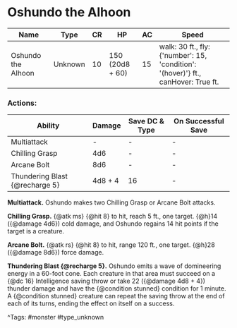 # Oshundo the Alhoon

| Name | Type | CR | HP | AC | Speed |
|------|------|----|----|----|-------|
| Oshundo the Alhoon | Unknown | 10 | 150 (20d8 + 60) | 15 | walk: 30 ft., fly: {'number': 15, 'condition': '(hover)'} ft., canHover: True ft. |

### Actions:

| Ability | Damage | Save DC & Type | On Successful Save |
|---------|--------|----------------|--------------------|
| Multiattack | - | - | - |
| Chilling Grasp | 4d6 | - | - |
| Arcane Bolt | 8d6 | - | - |
| Thundering Blast {@recharge 5} | 4d8 + 4 | 16 | - |


**Multiattack.** Oshundo makes two Chilling Grasp or Arcane Bolt attacks.

**Chilling Grasp.** {@atk ms} {@hit 8} to hit, reach 5 ft., one target. {@h}14 ({@damage 4d6}) cold damage, and Oshundo regains 14 hit points if the target is a creature.

**Arcane Bolt.** {@atk rs} {@hit 8} to hit, range 120 ft., one target. {@h}28 ({@damage 8d6}) force damage.

**Thundering Blast {@recharge 5}.** Oshundo emits a wave of domineering energy in a 60-foot cone. Each creature in that area must succeed on a {@dc 16} Intelligence saving throw or take 22 ({@damage 4d8 + 4}) thunder damage and have the {@condition stunned} condition for 1 minute. A {@condition stunned} creature can repeat the saving throw at the end of each of its turns, ending the effect on itself on a success.

^Tags: #monster #type_unknown